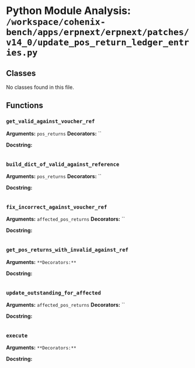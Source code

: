 # Python Module Analysis: `/workspace/cohenix-bench/apps/erpnext/erpnext/patches/v14_0/update_pos_return_ledger_entries.py`

## Classes

No classes found in this file.


## Functions

### `get_valid_against_voucher_ref`
**Arguments:** `pos_returns`
**Decorators:** ``

**Docstring:**
```

```
### `build_dict_of_valid_against_reference`
**Arguments:** `pos_returns`
**Decorators:** ``

**Docstring:**
```

```
### `fix_incorrect_against_voucher_ref`
**Arguments:** `affected_pos_returns`
**Decorators:** ``

**Docstring:**
```

```
### `get_pos_returns_with_invalid_against_ref`
**Arguments:** ``
**Decorators:** ``

**Docstring:**
```

```
### `update_outstanding_for_affected`
**Arguments:** `affected_pos_returns`
**Decorators:** ``

**Docstring:**
```

```
### `execute`
**Arguments:** ``
**Decorators:** ``

**Docstring:**
```

```

